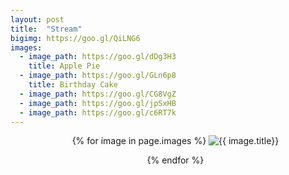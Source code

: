 ```yaml
---
layout: post
title:  "Stream"
bigimg: https://goo.gl/QiLNG6
images:
  - image_path: https://goo.gl/dDg3H3
    title: Apple Pie
  - image_path: https://goo.gl/GLn6p8
    title: Birthday Cake 
  - image_path: https://goo.gl/CG8VgZ
  - image_path: https://goo.gl/jpSxHB
  - image_path: https://goo.gl/c6RT7k
---
```

<center>
<ul class="photo-gallery">
  {% for image in page.images %}
    <img src="{{ image.image_path }}" alt="{{ image.title}}"/>
<!--    <div style="background-image: url(real_background_image.jpg);"> 
        <img src="{{ image.image_path }}" alt="{{ image.title}}"/> 
    </div> -->
    <p>
  {% endfor %}
</ul>
</center>
